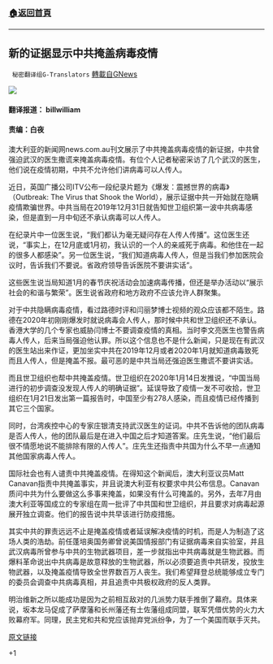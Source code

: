 ###  [:house:返回首頁](https://github.com/ourhimalayas/txt)
---

## 新的证据显示中共掩盖病毒疫情
` 秘密翻译组G-Translators` [轉載自GNews](https://gnews.org/zh-hans/839797/)

![]()![](https://gnews.org/wp-content/uploads/2021/01/capture-139-19.jpg)
#### 翻译报道：  billwilliam

#### 责编：白夜

澳大利亚的新闻网news.com.au刊文展示了中共掩盖病毒疫情的新证据，中共曾强迫武汉的医生撒谎来掩盖病毒疫情。有位个人记者秘密采访了几个武汉的医生，他们说在疫情初期，中共不允许他们讲病毒可以人传人。

近日，英国广播公司ITV公布一段纪录片题为《爆发：震撼世界的病毒》（Outbreak: The Virus that Shook the World），展示证据中共一开始就在隐瞒疫情欺骗世界。中共当局在2019年12月31日就告知世卫组织第一波中共病毒感染，但是直到一月中旬还不承认病毒可以人传人。

在纪录片中一位医生说，“我们都认为毫无疑问存在人传人传播”。这位医生还说，“事实上，在12月底或1月初，我认识的一个人的亲戚死于病毒。和他住在一起的很多人都感染”。另一位医生说，“我们知道病毒人传人，但是当我们参加医院会议时，告诉我们不要说。省政府领导告诉医院不要讲实话”。

这些医生说当局知道1月的春节庆祝活动会加速病毒传播，但还是举办活动以“展示社会的和谐与繁荣”。医生说省政府和地方政府不应该允许人群聚集。

对于中共隐瞒病毒疫情，看过路德时评和闫丽梦博士视频的观众应该都不陌生。路德在2020年初刚刚爆发时就说病毒会人传人，那时候中共和世卫组织还不承认。香港大学的几个专家也威胁闫博士不要调查疫情的真相。当时李文亮医生也警告病毒人传人，后来当局强迫他认罪。所以这个信息也不是什么新闻，只是现在有武汉的医生站出来作证，更加坐实中共在2019年12月或者2020年1月就知道病毒致死而且人传人，但是掩盖不报。最可恶的是中共当局还强迫医生撒谎不要讲实话。

而且世卫组织也帮中共掩盖疫情。世卫组织在2020年1月14日发推说，“中国当局进行的初步调查没发现人传人的明确证据”。延误导致了疫情一发不可收拾，世卫组织在1月21日发出第一篇报告时，中国至少有278人感染，而且疫情已经传播到其它三个国家。

同时，台湾疾控中心的专家庄银清支持武汉医生的证词。中共不告诉他的团队病毒是否人传人，他的团队最后是在进入中国之后才知道答案。庄先生说，“他们最后很不情愿地说不能排除有限的人传人”。庄先生还指责中共国为什么不早一点通知其他国家病毒人传人。

国际社会也有人谴责中共掩盖疫情。在得知这个新闻后，澳大利亚议员Matt Canavan指责中共掩盖事实，并且说澳大利亚有权要求中共公布信息。Canavan质问中共为什么要做这么多事来掩盖，如果没有什么可掩盖的。另外，去年7月由澳大利亚等国成立的专家组在周一批评了中共国和世卫组织，并且要求对病毒起源展开独立调查。他们的报告说中共早该进行防疫措施。

其实中共的罪责远远不止是掩盖疫情或者延误解决疫情的时机，而是人为制造了这场人类的浩劫。前任蓬培奥国务卿曾说美国情报部门有证据病毒来自实验室，并且武汉病毒所曾参与中共的生物武器项目，差一步就指出中共病毒就是生物武器。而爆料革命说出中共病毒是故意释放的生物武器，所以必须要追责中共研发，投放生物武器，以及掩盖疫情导致全世界数百万人丧生。我们希望拜登总统能够成立专门的委员会调查中共病毒真相，并且追责中共极权政府的反人类罪。

明治维新之所以能成功是因为之前相互敌对的几派势力联手推倒了幕府。具体来说，坂本龙马促成了萨摩藩和长州藩还有土佐藩组成同盟，联军凭借优势的火力大败幕府军。同理，民主党和共和党应该抛弃党派纷争，为了一个美国而联手灭共。

[原文链接](https://www.news.com.au/world/coronavirus/global/wuhan-doctors-say-they-were-told-to-lie-about-severity-of-covid19-in-secretly-filmed-video/news-story/c571272b7297515273542be9d8d9a777)

+1
